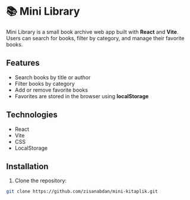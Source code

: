 # 📚 Mini Library

Mini Library is a small book archive web app built with **React** and **Vite**.  
Users can search for books, filter by category, and manage their favorite books.

## Features

- Search books by title or author
- Filter books by category
- Add or remove favorite books
- Favorites are stored in the browser using **localStorage**

## Technologies

- React
- Vite
- CSS
- LocalStorage

## Installation

1. Clone the repository:

```bash
git clone https://github.com/zisanabdan/mini-kitaplik.git
